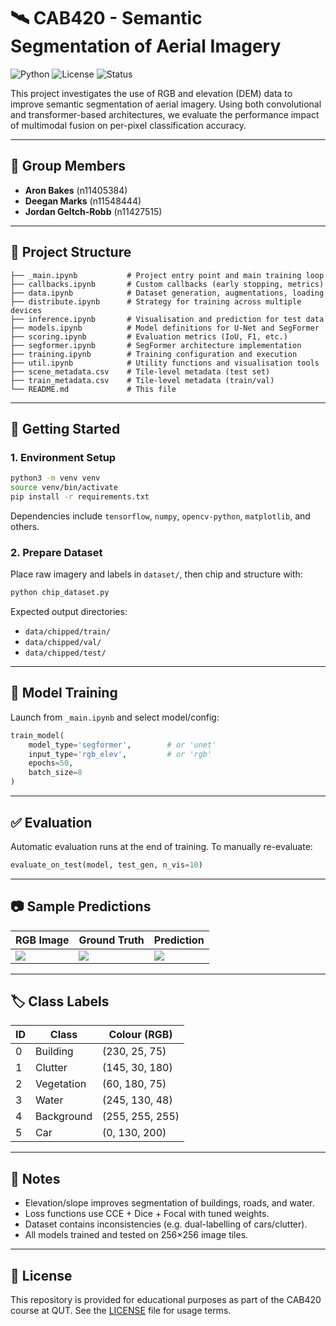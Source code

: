 # 🛰️ CAB420 - Semantic Segmentation of Aerial Imagery

![Python](https://img.shields.io/badge/Python-3.8%2B-blue?style=flat-square)
![License](https://img.shields.io/badge/License-Academic-lightgrey?style=flat-square)
![Status](https://img.shields.io/badge/Status-Complete-green?style=flat-square)

This project investigates the use of RGB and elevation (DEM) data to improve semantic segmentation of aerial imagery. Using both convolutional and transformer-based architectures, we evaluate the performance impact of multimodal fusion on per-pixel classification accuracy.

---

## 👥 Group Members

- **Aron Bakes** (n11405384)
- **Deegan Marks** (n11548444)
- **Jordan Geltch-Robb** (n11427515)

---

## 📁 Project Structure

```
├── _main.ipynb           # Project entry point and main training loop
├── callbacks.ipynb       # Custom callbacks (early stopping, metrics)
├── data.ipynb            # Dataset generation, augmentations, loading
├── distribute.ipynb      # Strategy for training across multiple devices
├── inference.ipynb       # Visualisation and prediction for test data
├── models.ipynb          # Model definitions for U-Net and SegFormer
├── scoring.ipynb         # Evaluation metrics (IoU, F1, etc.)
├── segformer.ipynb       # SegFormer architecture implementation
├── training.ipynb        # Training configuration and execution
├── util.ipynb            # Utility functions and visualisation tools
├── scene_metadata.csv    # Tile-level metadata (test set)
├── train_metadata.csv    # Tile-level metadata (train/val)
└── README.md             # This file
```

---

## 🚀 Getting Started

### 1. Environment Setup

```bash
python3 -m venv venv
source venv/bin/activate
pip install -r requirements.txt
```

Dependencies include `tensorflow`, `numpy`, `opencv-python`, `matplotlib`, and others.

### 2. Prepare Dataset

Place raw imagery and labels in `dataset/`, then chip and structure with:

```bash
python chip_dataset.py
```

Expected output directories:
- `data/chipped/train/`
- `data/chipped/val/`
- `data/chipped/test/`

---

## 🧠 Model Training

Launch from `_main.ipynb` and select model/config:

```python
train_model(
    model_type='segformer',        # or 'unet'
    input_type='rgb_elev',         # or 'rgb'
    epochs=50,
    batch_size=8
)
```

---

## ✅ Evaluation

Automatic evaluation runs at the end of training. To manually re-evaluate:

```python
evaluate_on_test(model, test_gen, n_vis=10)
```

---

## 📷 Sample Predictions

| RGB Image | Ground Truth | Prediction |
|-----------|--------------|------------|
| ![](docs/sample_rgb.png) | ![](docs/sample_gt.png) | ![](docs/sample_pred.png) |

---

## 🏷️ Class Labels

| ID | Class      | Colour (RGB)     |
|----|------------|------------------|
| 0  | Building   | (230, 25, 75)     |
| 1  | Clutter    | (145, 30, 180)    |
| 2  | Vegetation | (60, 180, 75)     |
| 3  | Water      | (245, 130, 48)    |
| 4  | Background | (255, 255, 255)   |
| 5  | Car        | (0, 130, 200)     |

---

## 📌 Notes

- Elevation/slope improves segmentation of buildings, roads, and water.
- Loss functions use CCE + Dice + Focal with tuned weights.
- Dataset contains inconsistencies (e.g. dual-labelling of cars/clutter).
- All models trained and tested on 256×256 image tiles.

---

## 📄 License

This repository is provided for educational purposes as part of the CAB420 course at QUT. See the [LICENSE](./LICENSE) file for usage terms.
